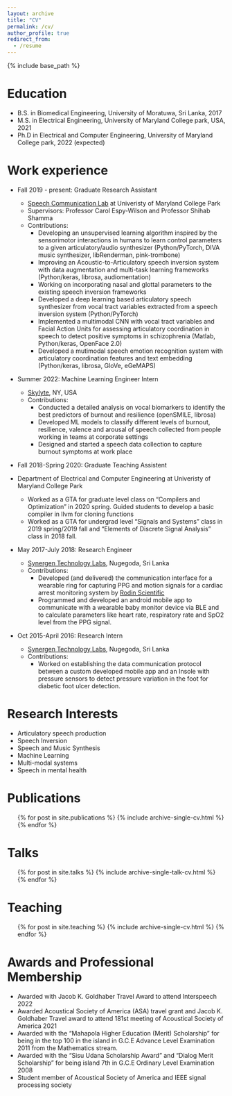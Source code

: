 ```yaml
---
layout: archive
title: "CV"
permalink: /cv/
author_profile: true
redirect_from:
  - /resume
---
```


{% include base_path %}

Education
======
* B.S. in Biomedical Engineering, University of Moratuwa, Sri Lanka, 2017
* M.S. in Electrical Engineering, University of Maryland College park, USA, 2021
* Ph.D in Electrical and Computer Engineering, University of Maryland College park, 2022 (expected)

Work experience
======
* Fall 2019 - present: Graduate Research Assistant
  * [Speech Communication Lab](https://scl.umd.edu/) at Univeristy of Maryland College Park
  * Supervisors: Professor Carol Espy-Wilson and Professor Shihab Shamma
  * Contributions: 
	  * Developing an unsupervised learning algorithm inspired by the sensorimotor interactions in humans to learn control parameters to a given articulatory/audio synthesizer (Python/PyTorch, DIVA music synthesizer, libRenderman, pink-trombone)
	  * Improving an Acoustic-to-Articulatory speech inversion system with data augmentation and multi-task learning frameworks (Python/keras, librosa, audiomentation)
	  * Working on incorporating nasal and glottal parameters to the existing speech inversion frameworks
	  * Developed a deep learning based articulatory speech synthesizer from vocal tract variables extracted from a speech inversion system (Python/PyTorch)
	  * Implemented a multimodal CNN with vocal tract variables and Facial Action Units for assessing articulatory coordination in speech to detect positive symptoms in schizophrenia (Matlab, Python/keras, OpenFace 2.0)
	  * Developed a mutimodal speech emotion recognition system with articulatory coordination features and text embedding (Python/keras, librosa, GloVe, eGeMAPS)

* Summer 2022: Machine Learning Engineer Intern
  * [Skylyte](https://www.skylyte.com/), NY, USA
  * Contributions: 
	  * Conducted a detailed analysis on vocal biomarkers to identify the best predictors of burnout and resilience (openSMILE, librosa)
	  * Developed ML models to classify different levels of burnout, resilience, valence and arousal of speech collected from people working in teams at corporate settings
	  * Designed and started a speech data collection to capture burnout symptoms at work place

* Fall 2018-Spring 2020: Graduate Teaching Assistent
* Department of Electrical and Computer Engineering at Univeristy of Maryland College Park
  * Worked as a GTA for graduate level class on “Compilers and Optimization” in 2020 spring. Guided students to develop a basic compiler in llvm for cloning functions
  * Worked as a GTA for undergrad level “Signals and Systems” class in 2019 spring/2019 fall and “Elements of Discrete Signal Analysis” class in 2018 fall.
 
* May 2017-July 2018: Research Engineer
  * [Synergen Technology Labs](https://www.synergentl.com/), Nugegoda, Sri Lanka
  * Contributions: 
	  * Developed (and delivered) the communication interface for a wearable ring for capturing PPG and motion signals for a cardiac arrest monitoring system by [Rodin Scientific](https://www.rodinscientific.com/)
	  * Programmed and developed an android mobile app to communicate with a wearable baby monitor device via BLE and to calculate parameters like heart rate, respiratory rate and SpO2 level from the PPG signal.
	  
* Oct 2015-April 2016: Research Intern
  * [Synergen Technology Labs](https://www.synergentl.com/), Nugegoda, Sri Lanka
  * Contributions: 
	  * Worked on establishing the data communication protocol between a custom developed mobile app and an Insole with pressure sensors to detect pressure variation in the foot for diabetic foot ulcer detection.
 
Research Interests
======
* Articulatory speech production
* Speech Inversion
* Speech and Music Synthesis
* Machine Learning
* Multi-modal systems
* Speech in mental health

Publications
======
  <ul>{% for post in site.publications %}
    {% include archive-single-cv.html %}
  {% endfor %}</ul>
  
Talks
======
  <ul>{% for post in site.talks %}
    {% include archive-single-talk-cv.html %}
  {% endfor %}</ul>
  
Teaching
======
  <ul>{% for post in site.teaching %}
    {% include archive-single-cv.html %}
  {% endfor %}</ul>
  
Awards and Professional Membership
======
* Awarded with Jacob K. Goldhaber Travel Award to attend Interspeech 2022
* Awarded Acoustical Society of America (ASA) travel grant and Jacob K. Goldhaber Travel award to attend 181st meeting of Acoustical Society of America 2021
* Awarded with the “Mahapola Higher Education (Merit) Scholarship” for being in the top 100 in the island in G.C.E Advance Level Examination 2011 from the Mathematics stream.
* Awarded with the “Sisu Udana Scholarship Award” and “Dialog Merit Scholarship” for being island 7th in G.C.E Ordinary Level Examination 2008
* Student member of Acoustical Society of America and IEEE signal processing society
